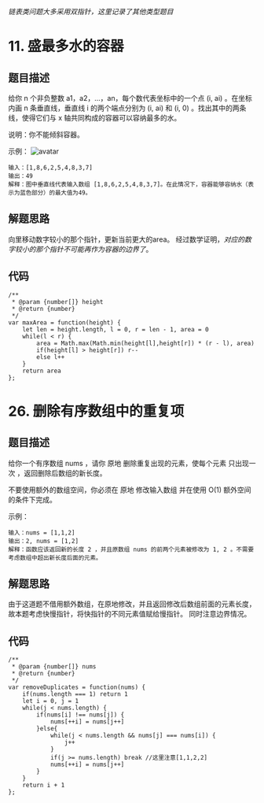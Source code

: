 *链表类问题大多采用双指针，这里记录了其他类型题目*

# 11. 盛最多水的容器

## 题目描述
给你 n 个非负整数 a1，a2，...，an，每个数代表坐标中的一个点 (i, ai) 。在坐标内画 n 条垂直线，垂直线 i 的两个端点分别为 (i, ai) 和 (i, 0) 。找出其中的两条线，使得它们与 x 轴共同构成的容器可以容纳最多的水。

说明：你不能倾斜容器。

示例：
![avatar](https://aliyun-lc-upload.oss-cn-hangzhou.aliyuncs.com/aliyun-lc-upload/uploads/2018/07/25/question_11.jpg)
```
输入：[1,8,6,2,5,4,8,3,7]
输出：49 
解释：图中垂直线代表输入数组 [1,8,6,2,5,4,8,3,7]。在此情况下，容器能够容纳水（表示为蓝色部分）的最大值为49。
```

## 解题思路
向里移动数字较小的那个指针，更新当前更大的area。
经过数学证明，*对应的数字较小的那个指针不可能再作为容器的边界了*。

## 代码
```
/**
 * @param {number[]} height
 * @return {number}
 */
var maxArea = function(height) {
    let len = height.length, l = 0, r = len - 1, area = 0
    while(l < r) {
        area = Math.max(Math.min(height[l],height[r]) * (r - l), area)
        if(height[l] > height[r]) r--
        else l++
    }
    return area
};
```

# 26. 删除有序数组中的重复项

## 题目描述
给你一个有序数组 nums ，请你 原地 删除重复出现的元素，使每个元素 只出现一次 ，返回删除后数组的新长度。

不要使用额外的数组空间，你必须在 原地 修改输入数组 并在使用 O(1) 额外空间的条件下完成。

示例：
```
输入：nums = [1,1,2]
输出：2, nums = [1,2]
解释：函数应该返回新的长度 2 ，并且原数组 nums 的前两个元素被修改为 1, 2 。不需要考虑数组中超出新长度后面的元素。
```

## 解题思路
由于这道题不借用额外数组，在原地修改，并且返回修改后数组前面的元素长度，故本题考虑快慢指针，将快指针的不同元素值赋给慢指针。
同时注意边界情况。

## 代码
```
/**
 * @param {number[]} nums
 * @return {number}
 */
var removeDuplicates = function(nums) {
    if(nums.length === 1) return 1
    let i = 0, j = 1
    while(j < nums.length) {
        if(nums[i] !== nums[j]) {
            nums[++i] = nums[j++]
        }else{
            while(j < nums.length && nums[j] === nums[i]) {
                j++
            }
            if(j >= nums.length) break //这里注意[1,1,2,2]
            nums[++i] = nums[j++]
        }
    }
    return i + 1
};
```
